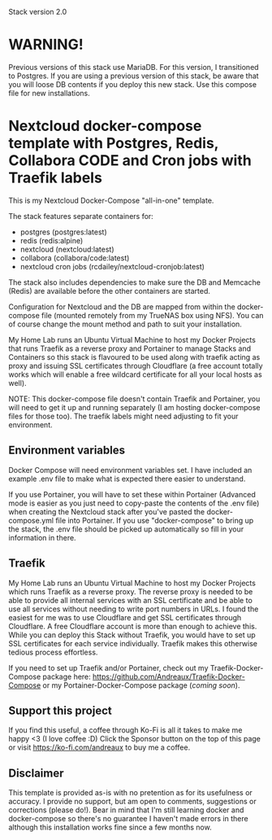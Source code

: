 Stack version 2.0

# WARNING!
Previous versions of this stack use MariaDB. For this version, I transitioned to Postgres. If you are using a previous version of this stack, be aware that you will loose DB contents if you deploy this new stack. Use this compose file for new installations.

# Nextcloud docker-compose template with Postgres, Redis, Collabora CODE and Cron jobs with Traefik labels

This is my Nextcloud Docker-Compose "all-in-one" template.

The stack features separate containers for:
- postgres (postgres:latest)
- redis (redis:alpine)
- nextcloud (nextcloud:latest)
- collabora (collabora/code:latest)
- nextcloud cron jobs (rcdailey/nextcloud-cronjob:latest)

The stack also includes dependencies to make sure the DB and Memcache (Redis) are available before the other containers are started.

Configuration for Nextcloud and the DB are mapped from within the docker-compose file (mounted remotely from my TrueNAS box using NFS). You can of course change the mount method and path to suit your installation.

My Home Lab runs an Ubuntu Virtual Machine to host my Docker Projects that runs Traefik as a reverse proxy and Portainer to manage Stacks and Containers so this stack is flavoured to be used along with traefik acting as proxy and issuing SSL certificates through Cloudflare (a free account totally works which will enable a free wildcard certificate for all your local hosts as well).

NOTE:
This docker-compose file doesn't contain Traefik and Portainer, you will need to get it up and running separately (I am hosting docker-compose files for those too).
The traefik labels might need adjusting to fit your environment.

## Environment variables

Docker Compose will need environment variables set. I have included an example .env file to make what is expected there easier to understand.

If you use Portainer, you will have to set these within Portainer (Advanced mode is easier as you just need to copy-paste the contents of the .env file) when creating the Nextcloud stack after you've pasted the docker-compose.yml file into Portainer. If you use "docker-compose" to bring up the stack, the .env file should be picked up automatically so fill in your information in there.

## Traefik

My Home Lab runs an Ubuntu Virtual Machine to host my Docker Projects which runs Traefik as a reverse proxy. The reverse proxy is needed to be able to provide all internal services with an SSL certificate and be able to use all services without needing to write port numbers in URLs. I found the easiest for me was to use Cloudflare and get SSL certificates through Cloudflare. A free Cloudflare account is more than enough to achieve this. While you can deploy this Stack without Traefik, you would have to set up SSL certificates for each service individually. Traefik makes this otherwise tedious process effortless.

If you need to set up Traefik and/or Portainer, check out my Traefik-Docker-Compose package here: https://github.com/Andreaux/Traefik-Docker-Compose or my Portainer-Docker-Compose package (*coming soon*).

## Support this project

If you find this useful, a coffee through Ko-Fi is all it takes to make me happy <3 (I love coffee :D) Click the Sponsor button on the top of this page or visit https://ko-fi.com/andreaux to buy me a coffee.

## Disclaimer

This template is provided as-is with no pretention as for its usefulness or accuracy. I provide no support, but am open to comments, suggestions or corrections (please do!). Bear in mind that I'm still learning docker and docker-compose so there's no guarantee I haven't made errors in there although this installation works fine since a few months now.
